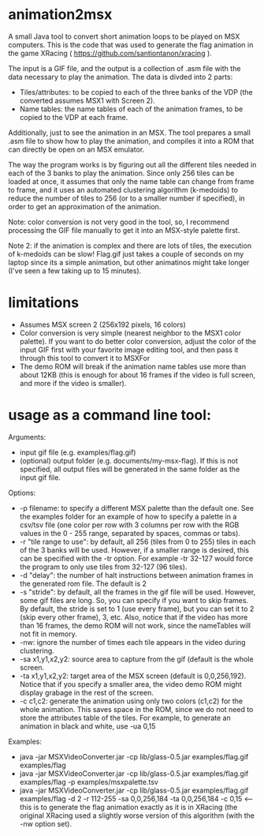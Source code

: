 # animation2msx

A small Java tool to convert short animation loops to be played on MSX computers. This is the code that was used to generate the flag animation in the game XRacing ( https://github.com/santiontanon/xracing ).

The input is a GIF file, and the output is a collection of .asm file with the data necessary to play the animation. The data is divded into 2 parts:
- Tiles/attributes: to be copied to each of the three banks of the VDP (the converted assumes MSX1 with Screen 2).
- Name tables: the name tables of each of the animation frames, to be copied to the VDP at each frame. 

Additionally, just to see the animation in an MSX. The tool prepares a small .asm file to show how to play the animation, and compiles it into a ROM that can directly be open on an MSX emulator.

The way the program works is by figuring out all the different tiles needed in each of the 3 banks to play the animation. Since only 256 tiles can be loaded at once, it assumes that only the name table can change from frame to frame, and it uses an automated clustering algorithm (k-medoids) to reduce the number of tiles to 256 (or to a smaller number if specified), in order to get an approximation of the animation.

Note: color conversion is not very good in the tool, so, I recommend processing the GIF file manually to get it into an MSX-style palette first.

Note 2: if the animation is complex and there are lots of tiles, the execution of k-medoids can be slow! Flag.gif just takes a couple of seconds on my laptop since its a simple animation, but other animatinos might take longer (I've seen a few taking up to 15 minutes).

# limitations

- Assumes MSX screen 2 (256x192 pixels, 16 colors)
- Color conversion is very simple (nearest neighbor to the MSX1 color palette). If you want to do better color conversion, adjust the color of the input GIF first with your favorite image editing tool, and then pass it through this tool to convert it to MSXFor
- The demo ROM will break if the animation name tables use more than about 12KB (this is enough for about 16 frames if the video is full screen, and more if the video is smaller).

# usage as a command line tool:

Arguments:
- input gif file (e.g. examples/flag.gif)
- (optional) output folder (e.g. documents/my-msx-flag). If this is not specified, all output files will be generated in the same folder as the input gif file.

Options:
- -p filename: to specify a different MSX palette than the default one. See the examples folder for an example of how to specify a palette in a csv/tsv file (one color per row with 3 columns per row with the RGB values in the 0 - 255 range, separated by spaces, commas or tabs).
- -r "tile range to use": by default, all 256 (tiles from 0 to 255) tiles in each of the 3 banks will be used. However, if a smaller range is desired, this can be specified with the -tr option. For example -tr 32-127 would force the program to only use tiles from 32-127 (96 tiles).
- -d "delay": the number of halt instructions between animation frames in the generated rom file. The default is 2
- -s "stride": by default, all the frames in the gif file will be used. However, some gif files are long. So, you can specify if you want to skip frames. By default, the stride is set to 1 (use every frame), but you can set it to 2 (skip every other frame), 3, etc. Also, notice that if the video has more than 16 frames, the demo ROM will not work, since the nameTables will not fit in memory.
- -nw: ignore the number of times each tile appears in the video during clustering.
- -sa x1,y1,x2,y2: source area to capture from the gif (default is the whole screen.
- -ta x1,y1,x2,y2: target area of the MSX screen (default is 0,0,256,192). Notice that if you specify a smaller area, the video demo ROM might display grabage in the rest of the screen.
- -c c1,c2: generate the animation using only two colors (c1,c2) for the whole animation. This saves space in the ROM, since we do not need to store the attributes table of the tiles. For example, to generate an animation in black and white, use -ua 0,15

Examples:
- java -jar MSXVideoConverter.jar -cp lib/glass-0.5.jar examples/flag.gif examples/flag
- java -jar MSXVideoConverter.jar -cp lib/glass-0.5.jar examples/flag.gif examples/flag -p examples/msxpalette.tsv
- java -jar MSXVideoConverter.jar -cp lib/glass-0.5.jar examples/flag.gif examples/flag -d 2 -r 112-255 -sa 0,0,256,184 -ta 0,0,256,184 -c 0,15   <-- this is to generate the flag animation exactly as it is in XRacing (the original XRacing used a slightly worse version of this algorithm (with the -nw option set).

